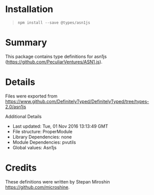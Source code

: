 # Installation
> `npm install --save @types/asn1js`

# Summary
This package contains type definitions for asn1js (https://github.com/PeculiarVentures/ASN1.js).

# Details
Files were exported from https://www.github.com/DefinitelyTyped/DefinitelyTyped/tree/types-2.0/asn1js

Additional Details
 * Last updated: Tue, 01 Nov 2016 13:13:49 GMT
 * File structure: ProperModule
 * Library Dependencies: none
 * Module Dependencies: pvutils
 * Global values: Asn1js

# Credits
These definitions were written by Stepan Miroshin <https://github.com/microshine>.
